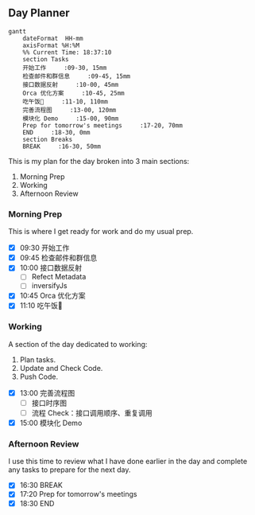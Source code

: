 ## Day Planner
```mermaid
gantt
    dateFormat  HH-mm
    axisFormat %H:%M
    %% Current Time: 18:37:10
    section Tasks
    开始工作     :09-30, 15mm
    检查邮件和群信息     :09-45, 15mm
    接口数据反射     :10-00, 45mm
    Orca 优化方案     :10-45, 25mm
    吃午饭🥣     :11-10, 110mm
    完善流程图     :13-00, 120mm
    模块化 Demo     :15-00, 90mm
    Prep for tomorrow's meetings     :17-20, 70mm
    END     :18-30, 0mm
    section Breaks
    BREAK     :16-30, 50mm
```

This is my plan for the day broken into 3 main sections:
1. Morning Prep
2. Working
3. Afternoon Review

### Morning Prep

This is where I get ready for work and do my usual prep.

- [x] 09:30 开始工作
- [x] 09:45 检查邮件和群信息
- [x] 10:00 接口数据反射
  - [ ] Refect Metadata
  - [ ] inversifyJs
- [x] 10:45 Orca 优化方案
- [x] 11:10 吃午饭🥣

### Working

A section of the day dedicated to working:

1. Plan tasks.
2. Update and Check Code.
3. Push Code.
   
- [x] 13:00 完善流程图
  - [ ] 接口时序图
  - [ ] 流程 Check：接口调用顺序、重复调用
- [x] 15:00 模块化 Demo

### Afternoon Review

I use this time to review what I have done earlier in the day and complete any tasks to prepare for the next day.

- [x] 16:30 BREAK
- [x] 17:20 Prep for tomorrow's meetings
- [x] 18:30 END